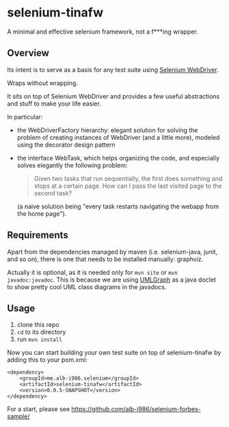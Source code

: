 selenium-tinafw
===============

A minimal and effective selenium framework, not a f***ing wrapper.

## Overview

Its intent is to serve as a basis for any test suite using [Selenium WebDriver](http://seleniumhq.org).

Wraps without wrapping.

It sits on top of Selenium WebDriver and provides a few useful abstractions
and stuff to make your life easier.

In particular:

- the WebDriverFactory hierarchy: elegant solution for solving the problem of
  creating instances of WebDriver (and a little more), modeled using the decorator
  design pattern
- the interface WebTask, which helps organizing the code, and especially
  solves elegantly the following problem:

  > Given two tasks that run sequentially, the first does something and stops at a certain page.
  > How can I pass the last visited page to the second task?
  
  (a naive solution being "every task restarts navigating the webapp from the home page").


## Requirements

Apart from the dependencies managed by maven (i.e. selenium-java, junit, and so on),
there is one that needs to be installed manually: graphviz.

Actually it is optional, as it is needed only for  `mvn site` or `mvn javadoc:javadoc`.
This is because we are using [UMLGraph](http://www.umlgraph.org) as a java doclet
to show pretty cool UML class diagrams in the javadocs.

## Usage

1. clone this repo
2. `cd` to its directory
3. run `mvn install`

Now you can start building your own test suite on top of selenium-tinafw
by adding this to your pom.xml:

	<dependency>
		<groupId>me.alb-i986.selenium</groupId>
		<artifactId>selenium-tinafw</artifactId>
		<version>0.0.5-SNAPSHOT</version>
	</dependency>

For a start, please see https://github.com/alb-i986/selenium-forbes-sample/

